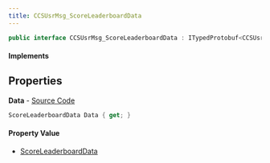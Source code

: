 ```yaml
---
title: CCSUsrMsg_ScoreLeaderboardData
---
```


```csharp
public interface CCSUsrMsg_ScoreLeaderboardData : ITypedProtobuf<CCSUsrMsg_ScoreLeaderboardData>, INativeHandle, INetMessage<CCSUsrMsg_ScoreLeaderboardData>, IDisposable
```

#### Implements

## Properties

**Data** - [Source Code](https://github.com/swiftly-solution/swiftlys2/blob/main/managed/src/SwiftlyS2.Generated/Protobufs/Interfaces/CCSUsrMsg_ScoreLeaderboardData.cs#L18)

```csharp
ScoreLeaderboardData Data { get; }
```

#### Property Value

- [ScoreLeaderboardData](/docs/api/shared/protobufdefinitions/scoreleaderboarddata)

